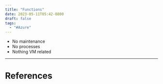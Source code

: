 ```yaml
---
title: "Functions"
date: 2023-05-11T05:42-0800
draft: false
tags: 
  - "#Azure"
---
```


- No maintenance
- No processes
- Nothing VM related

---
# References

